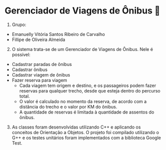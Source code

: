 # Gerenciador de Viagens de Ônibus 🚌
1. Grupo:
  - Emanuelly Vitória Santos Ribeiro de Carvalho
  - Fillipe de Oliveira Almeida
    
2.  O sistema trata-se de um Gerenciador de Viagens de Ônibus. Nele é possível:
  - Cadastrar paradas de ônibus
  - Cadastrar ônibus
  - Cadastrar viagem de ônibus
  - Fazer reserva para viagem
      - Cada viagem tem origem e destino, e os passageiros podem fazer reservas para qualquer trecho, desde que esteja dentro do percurso total.
      - O valor é calculado no momento da reserva, de acordo com a distância do trecho e o valor por KM do ônibus.
      - A quantidade de reservas é limitada à quantidade de assentos do ônibus.

3. As classes foram desenvolvidas utilizando C++ e aplicando os conceitos de Orientação a Objetos.
O projeto foi compilado utilizando o G++ e os testes unitários foram implementados com a biblioteca Google Test.
